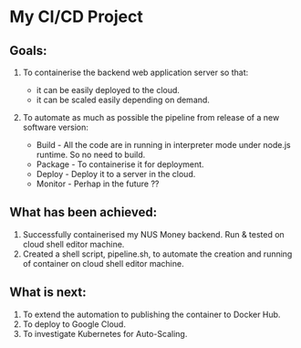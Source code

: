 # My CI/CD Project

## Goals:

1. To containerise the backend web application server so that:
   * it can be easily deployed to the cloud.
   * it can be scaled easily depending on demand.

2. To automate as much as possible the pipeline from release of a new software version:
   * Build - All the code are in running in interpreter mode under node.js runtime. So no need to build.
   * Package - To containerise it for deployment.
   * Deploy - Deploy it to a server in the cloud.
   * Monitor - Perhap in the future ??

## What has been achieved:

1. Successfully containerised my NUS Money backend. Run & tested on cloud shell editor machine.
2. Created a shell script, pipeline.sh, to automate the creation and running of container on cloud shell editor machine.

## What is next:

1. To extend the automation to publishing the container to Docker Hub.
2. To deploy to Google Cloud.
3. To investigate Kubernetes for Auto-Scaling.
